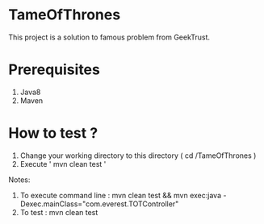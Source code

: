 # TameOfThrones

This project is a solution to famous problem from GeekTrust.

# Prerequisites
1) Java8
2) Maven

# How to test ?

1) Change your working directory to this directory ( cd <PATH>/TameOfThrones )
2) Execute ' mvn clean test '

Notes:
1) To execute command line : mvn clean test && mvn exec:java -Dexec.mainClass="com.everest.TOTController"
2) To test : mvn clean test
